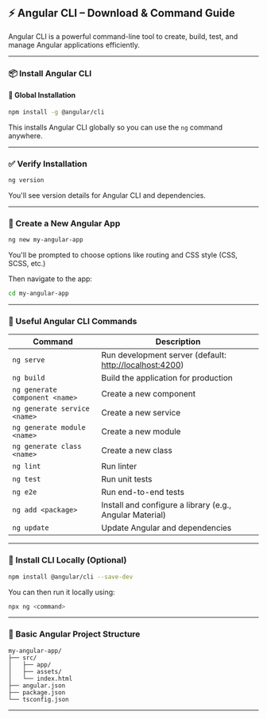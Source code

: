 ## ⚡ Angular CLI – Download & Command Guide

Angular CLI is a powerful command-line tool to create, build, test, and manage Angular applications efficiently.

---

### 📦 Install Angular CLI

#### 🔹 Global Installation

```bash
npm install -g @angular/cli
```

This installs Angular CLI globally so you can use the `ng` command anywhere.

---

### ✅ Verify Installation

```bash
ng version
```

You'll see version details for Angular CLI and dependencies.

---

### 🚀 Create a New Angular App

```bash
ng new my-angular-app
```

You'll be prompted to choose options like routing and CSS style (CSS, SCSS, etc.)

Then navigate to the app:

```bash
cd my-angular-app
```

---

### 🧠 Useful Angular CLI Commands

| Command                        | Description                                                                      |
| ------------------------------ | -------------------------------------------------------------------------------- |
| `ng serve`                     | Run development server (default: [http://localhost:4200](http://localhost:4200)) |
| `ng build`                     | Build the application for production                                             |
| `ng generate component <name>` | Create a new component                                                           |
| `ng generate service <name>`   | Create a new service                                                             |
| `ng generate module <name>`    | Create a new module                                                              |
| `ng generate class <name>`     | Create a new class                                                               |
| `ng lint`                      | Run linter                                                                       |
| `ng test`                      | Run unit tests                                                                   |
| `ng e2e`                       | Run end-to-end tests                                                             |
| `ng add <package>`             | Install and configure a library (e.g., Angular Material)                         |
| `ng update`                    | Update Angular and dependencies                                                  |

---

### 🧰 Install CLI Locally (Optional)

```bash
npm install @angular/cli --save-dev
```

You can then run it locally using:

```bash
npx ng <command>
```

---

### 📁 Basic Angular Project Structure

```
my-angular-app/
├── src/
│   ├── app/
│   ├── assets/
│   └── index.html
├── angular.json
├── package.json
└── tsconfig.json
```

---

